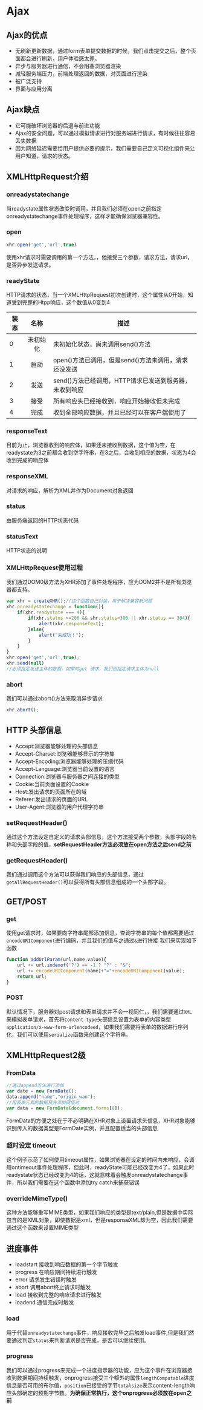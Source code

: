 # Ajax

## Ajax的优点

- 无刷新更新数据，通过form表单提交数据的时候，我们点击提交之后，整个页面都会进行刷新，用户体验感太差。
- 异步与服务器进行通信，不会阻塞浏览器渲染
- 减轻服务端压力，前端处理返回的数据，对页面进行渲染
- 被广泛支持
- 界面与应用分离

## Ajax缺点

- 它可能破坏浏览器的后退与前进功能
- Ajax的安全问题，可以通过模拟请求进行对服务端进行请求，有时候往往容易丢失数据
- 因为网络延迟需要给用户提供必要的提示，我们需要自己定义可视化组件来让用户知道，请求的状态。

## XMLHttpRequest介绍

### onreadystatechange

当readystate属性状态改变时调用，并且我们必须在open之前指定onreadystatechange事件处理程序，这样才能确保浏览器兼容性。

### open

```js
xhr.open('get','url',true)
```

使用xhr请求时需要调用的第一个方法，，他接受三个参数，请求方法，请求url，是否异步发送请求。

### readyState

HTTP请求的状态，当一个XMLHttpRequest初次创建时，这个属性从0开始，知道受到完整的Htpp响应，这个数值从0变到4

装态|名称|描述
---|:---:|---
0|未初始化|未初始化状态，尚未调用send()方法
1|启动|open()方法已调用，但是send()方法未调用，请求还没发送
2|发送|send()方法已经调用，HTTP请求已发送到服务器，未收到响应
3|接受|所有响应头已经接收到，响应开始接收但未完成
4|完成|收到全部响应数据，并且已经可以在客户端使用了

### responseText

目前为止，浏览器收到的响应体，如果还未接收到数据，这个值为空，在readystate为3之前都会收到空字符串，在3之后，会收到相应的数据，状态为4会收到完成的响应体

### responseXML

对请求的响应，解析为XML并作为Document对象返回

### status

由服务端返回的HTTP状态代码

### statusText

HTTP状态的说明

### XMLHttpRequest使用过程

我们通过DOM0级方法为XHR添加了事件处理程序，应为DOM2并不是所有浏览器都支持。

```js
var xhr = createXHR();//这个函数自己封装，用于解决兼容新问题
xhr.onreadystatechange = function(){
    if(xhr.readystate === 4){
        if(xhr.status >=200 && shr.status<300 || xhr.status == 304){
            alert(xhr.responseText);
        }else{
            alert("未成功！");
        }
    }
}
xhr.open('get','url',true);
xhr.send(null)
//必须指定发送主体的数据，如果时get 请求，我们则指定请求主体为null

```

### abort

我们可以通过abort()方法来取消异步请求

```js
xhr.abort();
```

## HTTP 头部信息

- Accept:浏览器能够处理的头部信息
- Accept-Charset:浏览器能够显示的字符集
- Accept-Encoding:浏览器能够处理的压缩代码
- Accept-Language:浏览器当前设置的语言
- Connection:浏览器与服务器之间连接的类型
- Cookie:当前页面设置的Cookie
- Host:发出请求的页面所在的域
- Referer:发出请求的页面的URL
- User-Agent:浏览器的用户代理字符串

### setRequestHeader()

通过这个方法设定自定义的请求头部信息，这个方法接受两个参数，头部字段的名称和头部字段的值，**setRequestHeader方法必须放在open方法之后send之前**

### getRequestHeader()

我们通过调用这个方法可以获得我们响应的头部信息，通过`getAllRequestHeader()`可以获得所有头部信息组成的一个头部字段。

## GET/POST

### get

使用get请求时，如果要向字符串尾部添加信息，查询字符串的每个值都需要通过`encodeURIComponent`进行编码，并且我们的值与之通过`&`进行拼接
我们来实现如下函数

```js
function addUrlParam(url,name,value){
    url += url.indexof('?') == -1 ? "?" : "&";
    url += encodeURIComponent(name)+"="+encodeURIComponent(value);
    return url;
}
```

### POST

默认情况下，服务器对post请求和表单请求并不会一视同仁，，我们需要通过`XML`来模拟表单请求，首先将`Content-type`头部信息设置为表单的内容类型`application/x-www-form-urlencodeed`，如果我们需要将表单的数据进行序列化，我们可以使用`serialize`函数来创建这个字符串。

## XMLHttpRequest2级

### FromData

```js
//通过append方法进行添加
var date = new FormDate();
data.append("name","origin_wan");
//用表单元素的数据预先添加键值对
var data = new FormData(document.forms[0]);
```

FormData的方便之处在于不必明确在XHR对象上设置请求头信息，XHR对象能够识别传入的数据类型是FormDate实例，并且配置适当的头部信息

### 超时设定 timeout

这个例子示范了如何使用timeout属性，如果浏览器在设定的时间内未响应，会调用ontimeout事件处理程序，但此时，readyState可能已经改变为4了，如果此时readystate状态已经改变为4的话，这就意味着会触发onreadystatechange事件，所以我们需要在这个函数中添加try catch来捕获错误

### overrideMimeType()

这种方法能够重写MIME类型，如果我们响应的类型是text/plain,但是数据中实际包含的是XML对象，即使数据是xml，但是responseXML却为空，因此我们需要通过这个函数来设置MIME类型

## 进度事件

- loadstart  接收到响应数据的第一个字节触发
- progress   在响应期间持续进行触发
- error      请求发生错误时触发
- abort      调用abort终止请求时触发
- load       接收到完整的响应请求进行触发
- loadend    通信完成时触发

### load  

用于代替`onreadystatechange`事件，响应接收完毕之后触发load事件,但是我们然要通过判定`status`来判断请求是否完成，是否可以继续使用。

### progress

我们可以通过progress来完成一个进度指示器的功能，应为这个事件在浏览器接收到数据期间持续触发，onprogress接受三个额外的属性`lengthComputable`进度信息是否可用的布尔值，`position`已接受的字节`totalsize`表示content-length响应头部确定的预期字节数。**为确保正常执行，这个onprogress必须放在open之前**